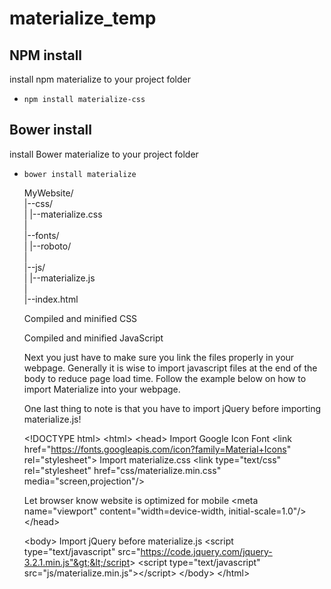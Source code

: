 # materialize_temp

## NPM install

install npm materialize to your project folder
* `npm install materialize-css`

## Bower install

install Bower materialize to your project folder
* `bower install materialize`

  MyWebsite/<br />
  |--css/<br />
  |  |--materialize.css<br />
  |<br />
  |--fonts/<br />
  |  |--roboto/<br />
  |<br />
  |--js/<br />
  |  |--materialize.js<br />
  |<br />
  |--index.html<br />

  Compiled and minified CSS
  <link rel="stylesheet" href="https://cdnjs.cloudflare.com/ajax/libs/materialize/0.100.2/css/materialize.min.css">

  Compiled and minified JavaScript
  <script src="https://cdnjs.cloudflare.com/ajax/libs/materialize/0.100.2/js/materialize.min.js"></script>

  Next you just have to make sure you link the files properly in your webpage. Generally it is wise to import javascript files at the end of the body to reduce page load time. Follow the example below on how to import Materialize into your webpage.

  One last thing to note is that you have to import jQuery before importing materialize.js!

    &lt;!DOCTYPE html&gt;
  &lt;html&gt;
    &lt;head&gt;
      Import Google Icon Font
      &lt;link href="https://fonts.googleapis.com/icon?family=Material+Icons" rel="stylesheet"&gt;
      Import materialize.css
      &lt;link type="text/css" rel="stylesheet" href="css/materialize.min.css"  media="screen,projection"/&gt;

     Let browser know website is optimized for mobile
      &lt;meta name="viewport" content="width=device-width, initial-scale=1.0"/&gt;
    &lt;/head&gt;

    &lt;body&gt;
      Import jQuery before materialize.js
      &lt;script type="text/javascript" src="https://code.jquery.com/jquery-3.2.1.min.js"&gt;&lt;/script&gt;
      &lt;script type="text/javascript" src="js/materialize.min.js"&gt;&lt;/script&gt;
    &lt;/body&gt;
  &lt;/html&gt;
